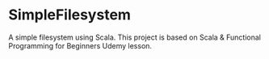 # SimpleFilesystem
A simple filesystem using Scala. This project is based on Scala &amp; Functional Programming for Beginners Udemy lesson.
